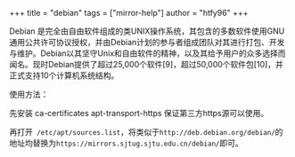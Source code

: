 +++
title = "debian"
tags = ["mirror-help"]
author = "htfy96"
+++

Debian 是完全由自由软件组成的类UNIX操作系统，其包含的多数软件使用GNU通用公共许可协议授权，并由Debian计划的参与者组成团队对其进行打包、开发与维护。Debian以其坚守Unix和自由软件的精神，以及其给予用户的众多选择而闻名。现时Debian提供了超过25,000个软件[9]，超过50,000个软件包[10]，并正式支持10个计算机系统结构。

使用方法：

先安装 ca-certificates apt-transport-https 保证第三方https源可以使用。

再打开` /etc/apt/sources.list`，将类似于`http://deb.debian.org/debian/`的地址均替换为`https://mirrors.sjtug.sjtu.edu.cn/debian/`即可。
